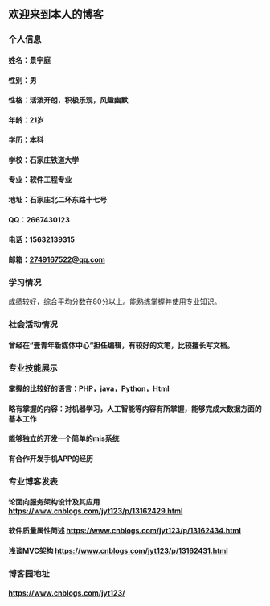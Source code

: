 ## 欢迎来到本人的博客
### 个人信息
#### 姓名：景宇庭
#### 性别：男
#### 性格：活泼开朗，积极乐观，风趣幽默
#### 年龄：21岁
#### 学历：本科
#### 学校：石家庄铁道大学
#### 专业：软件工程专业
#### 地址：石家庄北二环东路十七号
#### QQ：2667430123
#### 电话：15632139315
#### 邮箱：2749167522@qq.com

### 学习情况
成绩较好，综合平均分数在80分以上。能熟练掌握并使用专业知识。

### 社会活动情况
#### 曾经在“壹青年新媒体中心“担任编辑，有较好的文笔，比较擅长写文档。

### 专业技能展示

#### 掌握的比较好的语言：PHP，java，Python，Html

#### 略有掌握的内容：对机器学习，人工智能等内容有所掌握，能够完成大数据方面的基本工作

#### 能够独立的开发一个简单的mis系统

#### 有合作开发手机APP的经历

### 专业博客发表

#### 论面向服务架构设计及其应用  https://www.cnblogs.com/jyt123/p/13162429.html

#### 软件质量属性简述  https://www.cnblogs.com/jyt123/p/13162434.html

#### 浅谈MVC架构  https://www.cnblogs.com/jyt123/p/13162431.html

### 博客园地址

#### https://www.cnblogs.com/jyt123/
